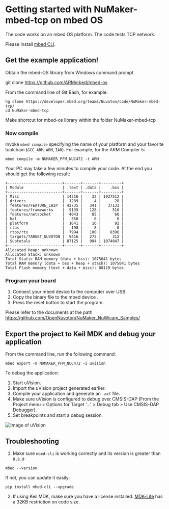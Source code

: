 
# Getting started with NuMaker-mbed-tcp on mbed OS
 
The code works on an mbed OS platform. The code tests TCP network.
 
Please install [mbed CLI](https://github.com/ARMmbed/mbed-cli#installing-mbed-cli).
 
## Get the example application!

Obtain the mbed-OS library from Windows command prompt

git clone https://github.com/ARMmbed/mbed-os


From the command line of Git Bash, for example:
 
```
hg clone https://developer.mbed.org/teams/Nuvoton/code/NuMaker-mbed-tcp/
cd NuMaker-mbed-tcp

```

Make shortcut for mbed-os library within the folder NuMaker-mbed-tcp
 
### Now compile
 
Invoke `mbed compile` specifying the name of your platform and your favorite toolchain (`GCC_ARM`, `ARM`, `IAR`). For example, for the ARM Compiler 5:
 
```
mbed compile -m NUMAKER_PFM_NUC472 -t ARM
```
 
Your PC may take a few minutes to compile your code. At the end you should get the following result:
 
```
+------------------------+-------+-------+---------+
| Module                 | .text | .data |    .bss |
+------------------------+-------+-------+---------+
| Misc                   | 14316 |    32 | 1027512 |
| drivers                |  1289 |     4 |      28 |
| features/FEATURE_LWIP  | 42735 |   341 |   37131 |
| features/frameworks    |  5135 |   128 |     516 |
| features/netsocket     |  4043 |    85 |      60 |
| hal                    |   358 |     8 |       0 |
| platform               |  1641 |    16 |      92 |
| rtos                   |   198 |     8 |       0 |
| rtos/rtx               |  7994 |   100 |    8396 |
| targets/TARGET_NUVOTON |  9416 |   272 |     312 |
| Subtotals              | 87125 |   994 | 1074047 |
+------------------------+-------+-------+---------+
Allocated Heap: unknown
Allocated Stack: unknown
Total Static RAM memory (data + bss): 1075041 bytes
Total RAM memory (data + bss + heap + stack): 1075041 bytes
Total Flash memory (text + data + misc): 88119 bytes
```
 
### Program your board
 
1. Connect your mbed device to the computer over USB.
1. Copy the binary file to the mbed device .
1. Press the reset button to start the program.
 
Please refer to the documents at the path https://github.com/OpenNuvoton/NuMaker_NuWicam_Samples/
 
## Export the project to Keil MDK and debug your application
 
From the command line, run the following command:
 
```
mbed export -m NUMAKER_PFM_NUC472 -i uvision
```
 
To debug the application:
 
1. Start uVision.
1. Import the uVision project generated earlier.
1. Compile your application and generate an `.axf` file.
1. Make sure uVision is configured to debug over CMSIS-DAP (From the Project menu > Options for Target '...' > Debug tab > Use CMSIS-DAP Debugger).
1. Set breakpoints and start a debug session.
 
![Image of uVision](img/uvision.png)
 
## Troubleshooting
 
1. Make sure `mbed-cli` is working correctly and its version is greater than `0.8.9`
 
 ```
 mbed --version
 ```
 
 If not, you can update it easily:
 
 ```
 pip install mbed-cli --upgrade
 ```
 
2. If using Keil MDK, make sure you have a license installed. [MDK-Lite](http://www.keil.com/arm/mdk.asp) has a 32KB restriction on code size.
 
 